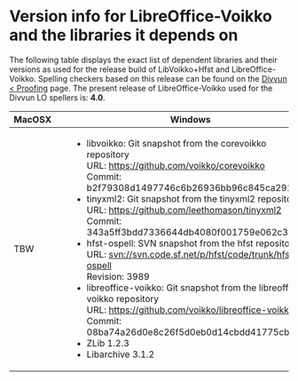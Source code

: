 Version info for LibreOffice-Voikko and the libraries it depends on
===================================================================

The following table displays the exact list of dependent libraries and
their versions as used for the release build of LibVoikko+Hfst and
LibreOffice-Voikko. Spelling checkers based on this release can be found
on the [Divvun &lt; Proofing](http://divvun.no/korrektur/korrektur.html)
page. The present release of LibreOffice-Voikko used for the Divvun LO
spellers is: **4.0**.

<table>
<colgroup>
<col style="width: 33%" />
<col style="width: 33%" />
<col style="width: 33%" />
</colgroup>
<thead>
<tr class="header">
<th>MacOSX</th>
<th> </th>
<th>Windows</th>
</tr>
</thead>
<tbody>
<tr class="odd">
<td>TBW</td>
<td> </td>
<td><ul>
<li>libvoikko: Git snapshot from the corevoikko repository<br />
URL: <a href="https://github.com/voikko/corevoikko">https://github.com/voikko/corevoikko</a><br />
Commit: b2f79308d1497746c6b26936bb96c845ca29149e</li>
<li>tinyxml2: Git snapshot from the tinyxml2 repository<br />
URL: <a href="https://github.com/leethomason/tinyxml2">https://github.com/leethomason/tinyxml2</a><br />
Commit: 343a5ff3bdd7336644db4080f001759e062c359e</li>
<li>hfst-ospell: SVN snapshot from the hfst repository<br />
URL: <a href="svn://svn.code.sf.net/p/hfst/code/trunk/hfst-ospell">svn://svn.code.sf.net/p/hfst/code/trunk/hfst-ospell</a><br />
Revision: 3989</li>
<li>libreoffice-voikko: Git snapshot from the libreoffice-voikko repository<br />
URL: <a href="https://github.com/voikko/libreoffice-voikko">https://github.com/voikko/libreoffice-voikko</a><br />
Commit: 08ba74a26d0e8c26f5d0eb0d14cbdd41775cbd1f</li>
<li>ZLib 1.2.3</li>
<li>Libarchive 3.1.2</li>
</ul></td>
</tr>
</tbody>
</table>

